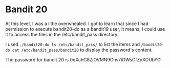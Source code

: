 # Bandit 20

At this level, I was a little overwhealed. I got to learn that since I had permission to execute bandit20-do as a bandit19 user, it means, I could use it to access the files in the /etc/bandit_pass directory.

I used `./bandit20-do ls /etc/bandit_pass/` to list the items and `/bandit20-do cat /etc/bandit_pass/bandit20` to display the password's content.

The password for bandit 20 is 0qXahG8ZjOVMN9Ghs7iOWsCfZyXOUbYO

